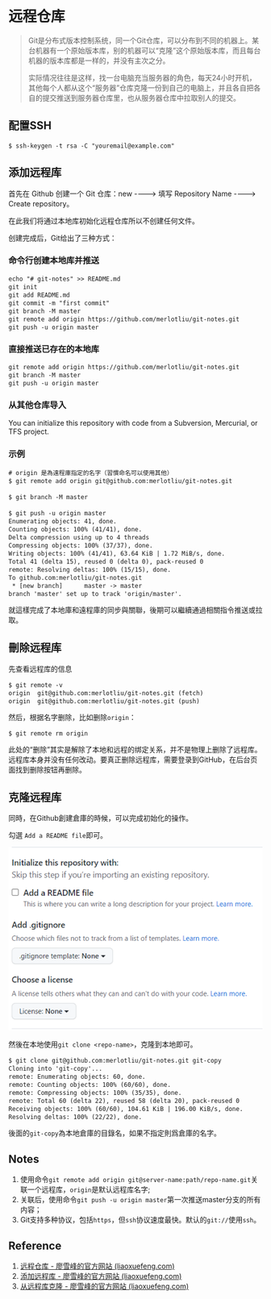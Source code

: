 # 远程仓库

> Git是分布式版本控制系统，同一个Git仓库，可以分布到不同的机器上。某台机器有一个原始版本库，别的机器可以“克隆”这个原始版本库，而且每台机器的版本库都是一样的，并没有主次之分。
>
> 实际情况往往是这样，找一台电脑充当服务器的角色，每天24小时开机，其他每个人都从这个“服务器”仓库克隆一份到自己的电脑上，并且各自把各自的提交推送到服务器仓库里，也从服务器仓库中拉取别人的提交。

## 配置SSH

```shell
$ ssh-keygen -t rsa -C "youremail@example.com"
```

## 添加远程库

首先在 Github 创建一个 Git 仓库：new ----> 填写 Repository Name ----> Create repository。

在此我们将通过本地库初始化远程仓库所以不创建任何文件。

创建完成后，Git给出了三种方式：

### 命令行创建本地库并推送

```
echo "# git-notes" >> README.md
git init
git add README.md
git commit -m "first commit"
git branch -M master
git remote add origin https://github.com/merlotliu/git-notes.git
git push -u origin master
```

### 直接推送已存在的本地库

```
git remote add origin https://github.com/merlotliu/git-notes.git
git branch -M master
git push -u origin master
```

### 从其他仓库导入

You can initialize this repository with code from a Subversion, Mercurial, or TFS project.

### 示例

```shell
# origin 是為遠程庫指定的名字（習慣命名可以使用其他）
$ git remote add origin git@github.com:merlotliu/git-notes.git

$ git branch -M master

$ git push -u origin master
Enumerating objects: 41, done.
Counting objects: 100% (41/41), done.
Delta compression using up to 4 threads
Compressing objects: 100% (37/37), done.
Writing objects: 100% (41/41), 63.64 KiB | 1.72 MiB/s, done.
Total 41 (delta 15), reused 0 (delta 0), pack-reused 0
remote: Resolving deltas: 100% (15/15), done.
To github.com:merlotliu/git-notes.git
 * [new branch]      master -> master
branch 'master' set up to track 'origin/master'.

```

就這樣完成了本地庫和遠程庫的同步與關聯，後期可以繼續通過相關指令推送或拉取。

## 刪除远程库

先查看远程库的信息

```
$ git remote -v
origin  git@github.com:merlotliu/git-notes.git (fetch)
origin  git@github.com:merlotliu/git-notes.git (push)
```

然后，根据名字删除，比如删除`origin`：

```
$ git remote rm origin
```

此处的“删除”其实是解除了本地和远程的绑定关系，并不是物理上删除了远程库。远程库本身并没有任何改动。要真正删除远程库，需要登录到GitHub，在后台页面找到删除按钮再删除。

## 克隆远程库

同時，在Github創建倉庫的時候，可以完成初始化的操作。

勾選 `Add a README file`即可。

![image-20220811122659443](../.gitbook/assets/remote-repository.assets/image-20220811122659443.png)

然後在本地使用`git clone <repo-name>`，克隆到本地即可。

```shell
$ git clone git@github.com:merlotliu/git-notes.git git-copy
Cloning into 'git-copy'...
remote: Enumerating objects: 60, done.
remote: Counting objects: 100% (60/60), done.
remote: Compressing objects: 100% (35/35), done.
remote: Total 60 (delta 22), reused 58 (delta 20), pack-reused 0
Receiving objects: 100% (60/60), 104.61 KiB | 196.00 KiB/s, done.
Resolving deltas: 100% (22/22), done.
```

後面的`git-copy`為本地倉庫的目錄名，如果不指定則爲倉庫的名字。

## Notes

1. 使用命令`git remote add origin git@server-name:path/repo-name.git`关联一个远程库，`origin`是默认远程库名字;
2. 关联后，使用命令`git push -u origin master`第一次推送master分支的所有内容；
3. Git支持多种协议，包括`https`，但`ssh`协议速度最快。默认的`git://`使用`ssh`。

## Reference

1. [远程仓库 - 廖雪峰的官方网站 (liaoxuefeng.com)](https://www.liaoxuefeng.com/wiki/896043488029600/896954117292416)
2. [添加远程库 - 廖雪峰的官方网站 (liaoxuefeng.com)](https://www.liaoxuefeng.com/wiki/896043488029600/898732864121440)
3. [从远程库克隆 - 廖雪峰的官方网站 (liaoxuefeng.com)](https://www.liaoxuefeng.com/wiki/896043488029600/898732792973664)